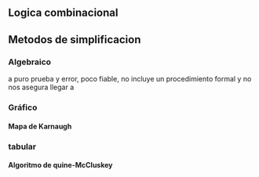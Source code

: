 ## Logica combinacional



## Metodos de simplificacion
### Algebraico 
a puro prueba y error, poco fiable, no incluye un procedimiento formal y no nos asegura llegar a 

### Gráfico
#### Mapa de Karnaugh

### tabular
#### Algoritmo de quine-McCluskey
